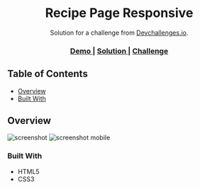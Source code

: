 <h1 align="center">Recipe Page Responsive</h1>

<div align="center">
  Solution for a challenge from  <a href="http://devchallenges.io" target="_blank">Devchallenges.io</a>.
</div>

<div align="center">
  <h3>
    <a href="https://{your-demo-link.your-domain}">
      Demo
    </a>
    <span> | </span>
    <a href="https://github.com/GustavoPendeza/recipe-page">
      Solution
    </a>
    <span> | </span>
    <a href="https://devchallenges.io/challenges/OEKdUZ6xs0h99C38XVht">
      Challenge
    </a>
  </h3>
</div>

<!-- TABLE OF CONTENTS -->

## Table of Contents

- [Overview](#overview)
- [Built With](#built-with)

<!-- OVERVIEW -->

## Overview

![screenshot](https://user-images.githubusercontent.com/53589614/233181990-b54033e7-f7c3-43f2-a3b0-2ed7672321ea.png)
![screenshot mobile](https://user-images.githubusercontent.com/53589614/233182461-8c11898a-6c32-4ba7-be0b-7bc90119bb07.png)

### Built With

- HTML5
- CSS3
